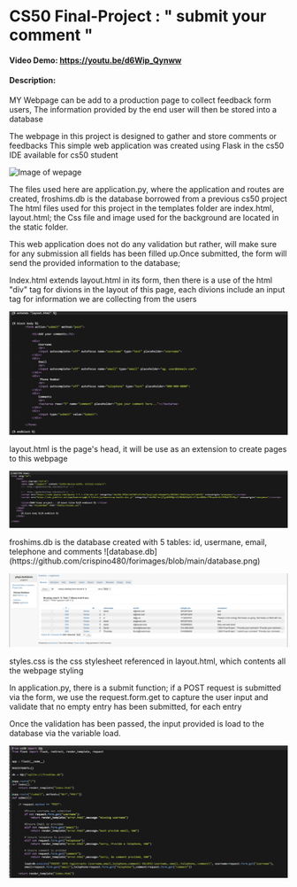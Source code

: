 # CS50 Final-Project : " submit your comment "
#### Video Demo:  <https://youtu.be/d6Wip_Qynww>
#### Description:
<p>
MY Webpage can be add to a production page to collect feedback form users,
The information provided by the end user  will then be stored into a database
</p>

<p>
The webpage in this project is designed to gather and store comments or feedbacks
This simple  web application was created using Flask in the cs50 IDE available for cs50 student
</p>

![Image of wepage](https://octodex.github.com/images/yaktocat.png)
<p>
The files used here  are application.py, where the application and routes are created,
froshims.db is the database borrowed from a previous cs50 project
The html files used for this project in the templates folder are index.html,
layout.html; the Css file and image used for the background are located in the static folder.
</p>

<p>
This web application does not do any validation but rather, will make sure for any submission
all fields has been filled up.Once submitted, the form will send the provided information to the database;
</p>

<p>
Index.html extends layout.html in its form, then there is a use of the html "div" tag for divions in the layout
of this page, each divions include an input tag for information we are collecting from the users
  
![index.html](https://github.com/crispino480/forimages/blob/main/index.html.png)
</p>

<p>
layout.html is the page's head, it will be use as an extension to create pages to this webpage

![layout.html](https://github.com/crispino480/forimages/blob/main/layout.html.png)
</p>

<p>
froshims.db is the database created with 5 tables: id, usermane, email, telephone and comments
![database.db](https://github.com/crispino480/forimages/blob/main/database.png)
  
  ![database.db](https://github.com/crispino480/forimages/blob/main/database.png)
</p>

<p>
styles.css is the css stylesheet referenced in layout.html, which contents all the webpage styling
</p>

<p>
In application.py, there is a submit function; if a POST request is submitted via the form, we use the request.form.get
to capture the user input and validate that no empty entry has been submitted, for each entry

Once the validation has been passed, the input provided is load to the database via the variable load.

![application.py](https://github.com/crispino480/forimages/blob/main/application.py.png)
</p>

